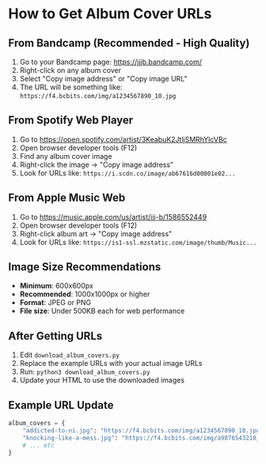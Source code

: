 # How to Get Album Cover URLs

## From Bandcamp (Recommended - High Quality)

1. Go to your Bandcamp page: https://jjjb.bandcamp.com/
2. Right-click on any album cover
3. Select "Copy image address" or "Copy image URL"
4. The URL will be something like: `https://f4.bcbits.com/img/a1234567890_10.jpg`

## From Spotify Web Player

1. Go to https://open.spotify.com/artist/3KeabuK2JtljSMRhYlcVBc
2. Open browser developer tools (F12)
3. Find any album cover image
4. Right-click the image → "Copy image address"
5. Look for URLs like: `https://i.scdn.co/image/ab67616d00001e02...`

## From Apple Music Web

1. Go to https://music.apple.com/us/artist/jjj-b/1586552449
2. Open browser developer tools (F12)
3. Right-click album art → "Copy image address"
4. Look for URLs like: `https://is1-ssl.mzstatic.com/image/thumb/Music...`

## Image Size Recommendations

- **Minimum**: 600x600px
- **Recommended**: 1000x1000px or higher
- **Format**: JPEG or PNG
- **File size**: Under 500KB each for web performance

## After Getting URLs

1. Edit `download_album_covers.py`
2. Replace the example URLs with your actual image URLs
3. Run: `python3 download_album_covers.py`
4. Update your HTML to use the downloaded images

## Example URL Update

```python
album_covers = {
    "addicted-to-ni.jpg": "https://f4.bcbits.com/img/a1234567890_10.jpg",
    "knocking-like-a-mess.jpg": "https://f4.bcbits.com/img/a9876543210_10.jpg",
    # ... etc
}
``` 